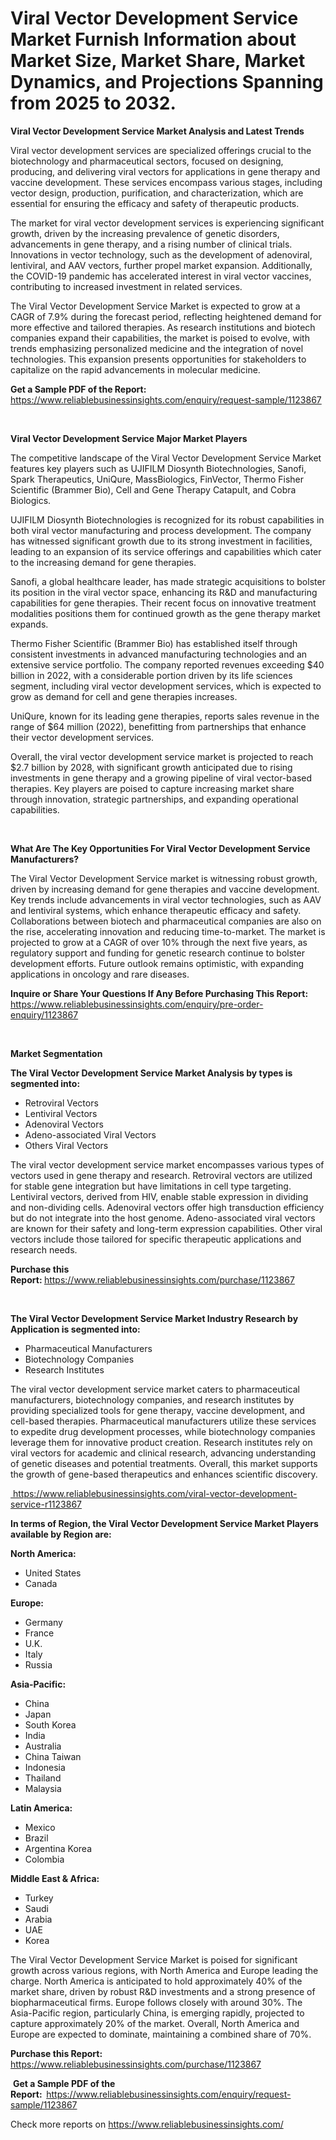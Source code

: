 <p><h1>Viral Vector Development Service Market Furnish Information about Market Size, Market Share, Market Dynamics, and Projections Spanning from 2025 to 2032.</h1></p><p><strong>Viral Vector Development Service Market Analysis and Latest Trends</strong></p>
<p><p>Viral vector development services are specialized offerings crucial to the biotechnology and pharmaceutical sectors, focused on designing, producing, and delivering viral vectors for applications in gene therapy and vaccine development. These services encompass various stages, including vector design, production, purification, and characterization, which are essential for ensuring the efficacy and safety of therapeutic products.</p><p>The market for viral vector development services is experiencing significant growth, driven by the increasing prevalence of genetic disorders, advancements in gene therapy, and a rising number of clinical trials. Innovations in vector technology, such as the development of adenoviral, lentiviral, and AAV vectors, further propel market expansion. Additionally, the COVID-19 pandemic has accelerated interest in viral vector vaccines, contributing to increased investment in related services.</p><p>The Viral Vector Development Service Market is expected to grow at a CAGR of 7.9% during the forecast period, reflecting heightened demand for more effective and tailored therapies. As research institutions and biotech companies expand their capabilities, the market is poised to evolve, with trends emphasizing personalized medicine and the integration of novel technologies. This expansion presents opportunities for stakeholders to capitalize on the rapid advancements in molecular medicine.</p></p>
<p><strong>Get a Sample PDF of the Report:&nbsp;</strong> <a href="https://www.reliablebusinessinsights.com/enquiry/request-sample/1123867?utm_campaign=2268&utm_medium=2&utm_source=Github&utm_content=ia&utm_term=11032025&utm_id=viral-vector-development-service">https://www.reliablebusinessinsights.com/enquiry/request-sample/1123867</a></p>
<p>&nbsp;</p>
<p><strong>Viral Vector Development Service Major Market Players</strong></p>
<p><p>The competitive landscape of the Viral Vector Development Service Market features key players such as UJIFILM Diosynth Biotechnologies, Sanofi, Spark Therapeutics, UniQure, MassBiologics, FinVector, Thermo Fisher Scientific (Brammer Bio), Cell and Gene Therapy Catapult, and Cobra Biologics. </p><p>UJIFILM Diosynth Biotechnologies is recognized for its robust capabilities in both viral vector manufacturing and process development. The company has witnessed significant growth due to its strong investment in facilities, leading to an expansion of its service offerings and capabilities which cater to the increasing demand for gene therapies.</p><p>Sanofi, a global healthcare leader, has made strategic acquisitions to bolster its position in the viral vector space, enhancing its R&D and manufacturing capabilities for gene therapies. Their recent focus on innovative treatment modalities positions them for continued growth as the gene therapy market expands.</p><p>Thermo Fisher Scientific (Brammer Bio) has established itself through consistent investments in advanced manufacturing technologies and an extensive service portfolio. The company reported revenues exceeding $40 billion in 2022, with a considerable portion driven by its life sciences segment, including viral vector development services, which is expected to grow as demand for cell and gene therapies increases.</p><p>UniQure, known for its leading gene therapies, reports sales revenue in the range of $64 million (2022), benefitting from partnerships that enhance their vector development services. </p><p>Overall, the viral vector development service market is projected to reach $2.7 billion by 2028, with significant growth anticipated due to rising investments in gene therapy and a growing pipeline of viral vector-based therapies. Key players are poised to capture increasing market share through innovation, strategic partnerships, and expanding operational capabilities.</p></p>
<p>&nbsp;</p>
<p><strong>What Are The Key Opportunities For Viral Vector Development Service Manufacturers?</strong></p>
<p><p>The Viral Vector Development Service market is witnessing robust growth, driven by increasing demand for gene therapies and vaccine development. Key trends include advancements in viral vector technologies, such as AAV and lentiviral systems, which enhance therapeutic efficacy and safety. Collaborations between biotech and pharmaceutical companies are also on the rise, accelerating innovation and reducing time-to-market. The market is projected to grow at a CAGR of over 10% through the next five years, as regulatory support and funding for genetic research continue to bolster development efforts. Future outlook remains optimistic, with expanding applications in oncology and rare diseases.</p></p>
<p><strong>Inquire or Share Your Questions If Any Before Purchasing This Report:</strong> <a href="https://www.reliablebusinessinsights.com/enquiry/pre-order-enquiry/1123867?utm_campaign=2268&utm_medium=2&utm_source=Github&utm_content=ia&utm_term=11032025&utm_id=viral-vector-development-service">https://www.reliablebusinessinsights.com/enquiry/pre-order-enquiry/1123867</a></p>
<p>&nbsp;</p>
<p><strong>Market Segmentation</strong></p>
<p><strong>The Viral Vector Development Service Market Analysis by types is segmented into:</strong></p>
<p><ul><li>Retroviral Vectors</li><li>Lentiviral Vectors</li><li>Adenoviral Vectors</li><li>Adeno-associated Viral Vectors</li><li>Others Viral Vectors</li></ul></p>
<p><p>The viral vector development service market encompasses various types of vectors used in gene therapy and research. Retroviral vectors are utilized for stable gene integration but have limitations in cell type targeting. Lentiviral vectors, derived from HIV, enable stable expression in dividing and non-dividing cells. Adenoviral vectors offer high transduction efficiency but do not integrate into the host genome. Adeno-associated viral vectors are known for their safety and long-term expression capabilities. Other viral vectors include those tailored for specific therapeutic applications and research needs.</p></p>
<p><strong>Purchase this Report:&nbsp;</strong><a href="https://www.reliablebusinessinsights.com/purchase/1123867?utm_campaign=2268&utm_medium=2&utm_source=Github&utm_content=ia&utm_term=11032025&utm_id=viral-vector-development-service">https://www.reliablebusinessinsights.com/purchase/1123867</a></p>
<p>&nbsp;</p>
<p><strong>The Viral Vector Development Service Market Industry Research by Application is segmented into:</strong></p>
<p><ul><li>Pharmaceutical Manufacturers</li><li>Biotechnology Companies</li><li>Research Institutes</li></ul></p>
<p><p>The viral vector development service market caters to pharmaceutical manufacturers, biotechnology companies, and research institutes by providing specialized tools for gene therapy, vaccine development, and cell-based therapies. Pharmaceutical manufacturers utilize these services to expedite drug development processes, while biotechnology companies leverage them for innovative product creation. Research institutes rely on viral vectors for academic and clinical research, advancing understanding of genetic diseases and potential treatments. Overall, this market supports the growth of gene-based therapeutics and enhances scientific discovery.</p></p>
<p><a href="https://www.reliablebusinessinsights.com/viral-vector-development-service-r1123867?utm_campaign=2268&utm_medium=2&utm_source=Github&utm_content=ia&utm_term=11032025&utm_id=viral-vector-development-service">&nbsp;https://www.reliablebusinessinsights.com/viral-vector-development-service-r1123867</a></p>
<p><strong>In terms of Region, the Viral Vector Development Service Market Players available by Region are:</strong></p>
<p>
    <p> <strong> North America: </strong>
        <ul>
            <li>United States</li>
            <li>Canada</li>
        </ul>
        </p> 
    <p> <strong> Europe: </strong>
        <ul>
            <li>Germany</li>
            <li>France</li>
            <li>U.K.</li>
            <li>Italy</li>
            <li>Russia</li>
        </ul>
        </p> 
    <p> <strong> Asia-Pacific: </strong>
        <ul>
            <li>China</li>
            <li>Japan</li>
            <li>South Korea</li>
            <li>India</li>
            <li>Australia</li>
            <li>China Taiwan</li>
            <li>Indonesia</li>
            <li>Thailand</li>
            <li>Malaysia</li>
        </ul>
        </p> 
    <p> <strong> Latin America: </strong>
        <ul>
            <li>Mexico</li>
            <li>Brazil</li>
            <li>Argentina Korea</li>
            <li>Colombia</li>
        </ul>
        </p> 
    <p> <strong> Middle East & Africa: </strong>
        <ul>
            <li>Turkey</li>
            <li>Saudi</li>
            <li>Arabia</li>
            <li>UAE</li>
            <li>Korea</li>
        </ul>
    </p>
    </p>
<p><p>The Viral Vector Development Service Market is poised for significant growth across various regions, with North America and Europe leading the charge. North America is anticipated to hold approximately 40% of the market share, driven by robust R&D investments and a strong presence of biopharmaceutical firms. Europe follows closely with around 30%. The Asia-Pacific region, particularly China, is emerging rapidly, projected to capture approximately 20% of the market. Overall, North America and Europe are expected to dominate, maintaining a combined share of 70%.</p></p>
<p><strong>Purchase this Report: </strong><a href="https://www.reliablebusinessinsights.com/purchase/1123867?utm_campaign=2268&utm_medium=2&utm_source=Github&utm_content=ia&utm_term=11032025&utm_id=viral-vector-development-service">https://www.reliablebusinessinsights.com/purchase/1123867</a></p>
<p>&nbsp;<strong>Get a Sample PDF of the Report:&nbsp;&nbsp;</strong><a href="https://www.reliablebusinessinsights.com/enquiry/request-sample/1123867?utm_campaign=2268&utm_medium=2&utm_source=Github&utm_content=ia&utm_term=11032025&utm_id=viral-vector-development-service">https://www.reliablebusinessinsights.com/enquiry/request-sample/1123867</a></p>
<p><strong></strong></p>
<p>Check more reports on <a href="https://www.reliablebusinessinsights.com/?utm_campaign=2268&utm_medium=2&utm_source=Github&utm_content=ia&utm_term=11032025&utm_id=viral-vector-development-service">https://www.reliablebusinessinsights.com/</a></p>